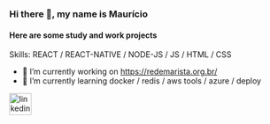 ### Hi there 👋, my name is Maurício
####  Here are some study and work projects

Skills: REACT / REACT-NATIVE / NODE-JS / JS / HTML / CSS

- 🔭 I’m currently working on https://redemarista.org.br/ 
- 🌱 I’m currently learning docker / redis / aws tools / azure / deploy 

[<img src='https://cdn.jsdelivr.net/npm/simple-icons@3.0.1/icons/linkedin.svg' alt='linkedin' height='40'>](https://www.linkedin.com/in/maurício-alexandre-barroso-7579a19a/)  
